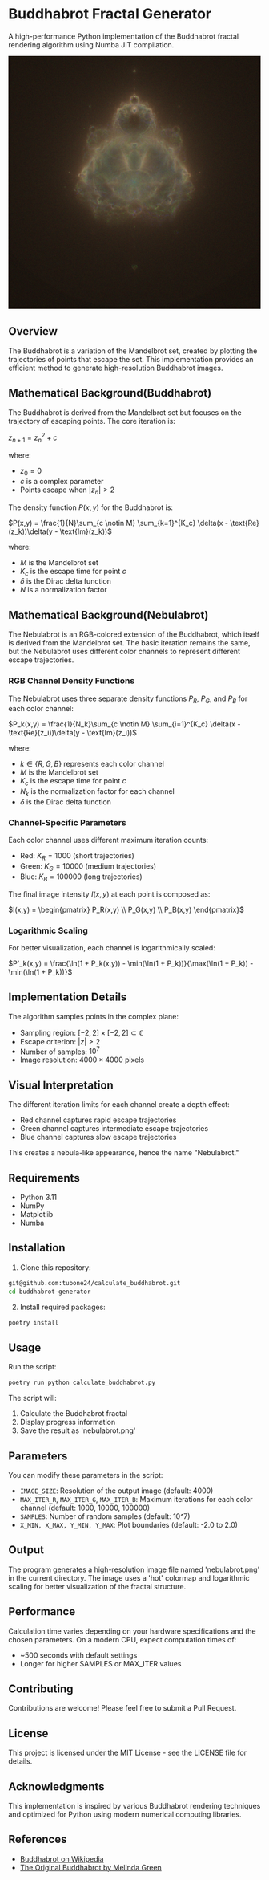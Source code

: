 # Buddhabrot Fractal Generator

A high-performance Python implementation of the Buddhabrot fractal rendering algorithm using Numba JIT compilation.

![ne.png](docs/images/img.png)

## Overview

The Buddhabrot is a variation of the Mandelbrot set, created by plotting the trajectories of points that escape the set. This implementation provides an efficient method to generate high-resolution Buddhabrot images.

## Mathematical Background(Buddhabrot)

The Buddhabrot is derived from the Mandelbrot set but focuses on the trajectory of escaping points. The core iteration is:

$z_{n+1} = z_n^2 + c$

where:
- $z_0 = 0$
- $c$ is a complex parameter
- Points escape when $|z_n| > 2$

The density function $P(x,y)$ for the Buddhabrot is:

$P(x,y) = \frac{1}{N}\sum_{c \notin M} \sum_{k=1}^{K_c} \delta(x - \text{Re}(z_k))\delta(y - \text{Im}(z_k))$

where:
- $M$ is the Mandelbrot set
- $K_c$ is the escape time for point $c$
- $\delta$ is the Dirac delta function
- $N$ is a normalization factor

## Mathematical Background(Nebulabrot)

The Nebulabrot is an RGB-colored extension of the Buddhabrot, which itself is derived from the Mandelbrot set. The basic iteration remains the same, but the Nebulabrot uses different color channels to represent different escape trajectories.

### RGB Channel Density Functions

The Nebulabrot uses three separate density functions $P_R$, $P_G$, and $P_B$ for each color channel:

$P_k(x,y) = \frac{1}{N_k}\sum_{c \notin M} \sum_{i=1}^{K_c} \delta(x - \text{Re}(z_i))\delta(y - \text{Im}(z_i))$

where:
- $k \in \{R,G,B\}$ represents each color channel
- $M$ is the Mandelbrot set
- $K_c$ is the escape time for point $c$
- $N_k$ is the normalization factor for each channel
- $\delta$ is the Dirac delta function

### Channel-Specific Parameters

Each color channel uses different maximum iteration counts:
- Red: $K_R = 1000$ (short trajectories)
- Green: $K_G = 10000$ (medium trajectories)
- Blue: $K_B = 100000$ (long trajectories)

The final image intensity $I(x,y)$ at each point is composed as:

$I(x,y) = \begin{pmatrix}
P_R(x,y) \\
P_G(x,y) \\
P_B(x,y)
\end{pmatrix}$

### Logarithmic Scaling

For better visualization, each channel is logarithmically scaled:

$P'_k(x,y) = \frac{\ln(1 + P_k(x,y)) - \min(\ln(1 + P_k))}{\max(\ln(1 + P_k)) - \min(\ln(1 + P_k))}$

## Implementation Details

The algorithm samples points in the complex plane:
- Sampling region: $[-2,2] \times [-2,2] \subset \mathbb{C}$
- Escape criterion: $|z| > 2$
- Number of samples: $10^7$
- Image resolution: $4000 \times 4000$ pixels

## Visual Interpretation

The different iteration limits for each channel create a depth effect:
- Red channel captures rapid escape trajectories
- Green channel captures intermediate escape trajectories
- Blue channel captures slow escape trajectories

This creates a nebula-like appearance, hence the name "Nebulabrot."

## Requirements

- Python 3.11
- NumPy
- Matplotlib
- Numba

## Installation

1. Clone this repository:

```bash
git@github.com:tubone24/calculate_buddhabrot.git
cd buddhabrot-generator
```

2. Install required packages:

```bash
poetry install
```

## Usage

Run the script:

```bash
poetry run python calculate_buddhabrot.py
```


The script will:
1. Calculate the Buddhabrot fractal
2. Display progress information
3. Save the result as 'nebulabrot.png'

## Parameters

You can modify these parameters in the script:
- `IMAGE_SIZE`: Resolution of the output image (default: 4000)
- `MAX_ITER_R`, `MAX_ITER_G`, `MAX_ITER_B`: Maximum iterations for each color channel (default: 1000, 10000, 100000)
- `SAMPLES`: Number of random samples (default: 10^7)
- `X_MIN, X_MAX, Y_MIN, Y_MAX`: Plot boundaries (default: -2.0 to 2.0)

## Output

The program generates a high-resolution image file named 'nebulabrot.png' in the current directory. The image uses a 'hot' colormap and logarithmic scaling for better visualization of the fractal structure.

## Performance

Calculation time varies depending on your hardware specifications and the chosen parameters. On a modern CPU, expect computation times of:
- ~500 seconds with default settings
- Longer for higher SAMPLES or MAX_ITER values

## Contributing

Contributions are welcome! Please feel free to submit a Pull Request.

## License

This project is licensed under the MIT License - see the LICENSE file for details.

## Acknowledgments

This implementation is inspired by various Buddhabrot rendering techniques and optimized for Python using modern numerical computing libraries.

## References

- [Buddhabrot on Wikipedia](https://en.wikipedia.org/wiki/Buddhabrot)
- [The Original Buddhabrot by Melinda Green](https://superliminal.com/fractals/bbrot/)
